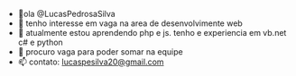 - 👋ola @LucasPedrosaSilva
- 👀 tenho interesse em vaga na area de desenvolvimente web 
- 🌱 atualmente estou aprendendo php e js. tenho e experiencia em vb.net c# e python
- 💞️ procuro vaga para poder somar na equipe
- 📫 contato: lucaspesilva20@gmail.com

<!---
LucasPedrosaSilva/LucasPedrosaSilva is a ✨ special ✨ repository because its `README.md` (this file) appears on your GitHub profile.
You can click the Preview link to take a look at your changes.
--->
